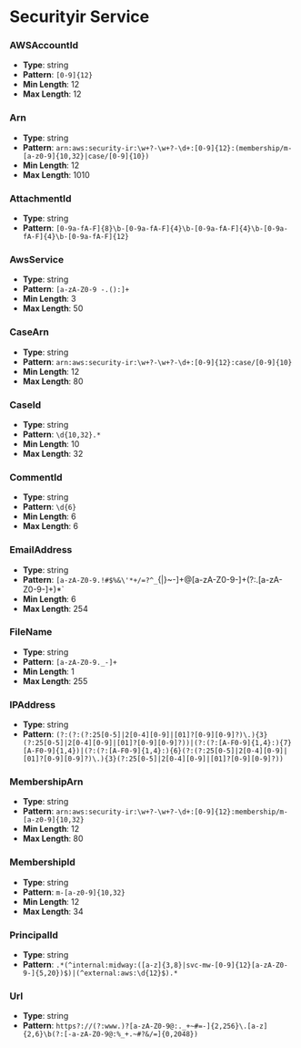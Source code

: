 # Securityir Service

### AWSAccountId
- **Type**: string
- **Pattern**: `[0-9]{12}`
- **Min Length**: 12
- **Max Length**: 12

### Arn
- **Type**: string
- **Pattern**: `arn:aws:security-ir:\w+?-\w+?-\d+:[0-9]{12}:(membership/m-[a-z0-9]{10,32}|case/[0-9]{10})`
- **Min Length**: 12
- **Max Length**: 1010

### AttachmentId
- **Type**: string
- **Pattern**: `[0-9a-fA-F]{8}\b-[0-9a-fA-F]{4}\b-[0-9a-fA-F]{4}\b-[0-9a-fA-F]{4}\b-[0-9a-fA-F]{12}`

### AwsService
- **Type**: string
- **Pattern**: `[a-zA-Z0-9 -.():]+`
- **Min Length**: 3
- **Max Length**: 50

### CaseArn
- **Type**: string
- **Pattern**: `arn:aws:security-ir:\w+?-\w+?-\d+:[0-9]{12}:case/[0-9]{10}`
- **Min Length**: 12
- **Max Length**: 80

### CaseId
- **Type**: string
- **Pattern**: `\d{10,32}.*`
- **Min Length**: 10
- **Max Length**: 32

### CommentId
- **Type**: string
- **Pattern**: `\d{6}`
- **Min Length**: 6
- **Max Length**: 6

### EmailAddress
- **Type**: string
- **Pattern**: `[a-zA-Z0-9.!#$%&\'*+/=?^_`{|}~-]+@[a-zA-Z0-9-]+(?:\.[a-zA-Z0-9-]+)*`
- **Min Length**: 6
- **Max Length**: 254

### FileName
- **Type**: string
- **Pattern**: `[a-zA-Z0-9._-]+`
- **Min Length**: 1
- **Max Length**: 255

### IPAddress
- **Type**: string
- **Pattern**: `(?:(?:(?:25[0-5]|2[0-4][0-9]|[01]?[0-9][0-9]?)\.){3}(?:25[0-5]|2[0-4][0-9]|[01]?[0-9][0-9]?))|(?:(?:[A-F0-9]{1,4}:){7}[A-F0-9]{1,4})|(?:(?:[A-F0-9]{1,4}:){6}(?:(?:25[0-5]|2[0-4][0-9]|[01]?[0-9][0-9]?)\.){3}(?:25[0-5]|2[0-4][0-9]|[01]?[0-9][0-9]?))`

### MembershipArn
- **Type**: string
- **Pattern**: `arn:aws:security-ir:\w+?-\w+?-\d+:[0-9]{12}:membership/m-[a-z0-9]{10,32}`
- **Min Length**: 12
- **Max Length**: 80

### MembershipId
- **Type**: string
- **Pattern**: `m-[a-z0-9]{10,32}`
- **Min Length**: 12
- **Max Length**: 34

### PrincipalId
- **Type**: string
- **Pattern**: `.*(^internal:midway:([a-z]{3,8}|svc-mw-[0-9]{12}[a-zA-Z0-9-]{5,20})$)|(^external:aws:\d{12}$).*`

### Url
- **Type**: string
- **Pattern**: `https?://(?:www.)?[a-zA-Z0-9@:._+~#=-]{2,256}\.[a-z]{2,6}\b(?:[-a-zA-Z0-9@:%_+.~#?&/=]{0,2048})`

